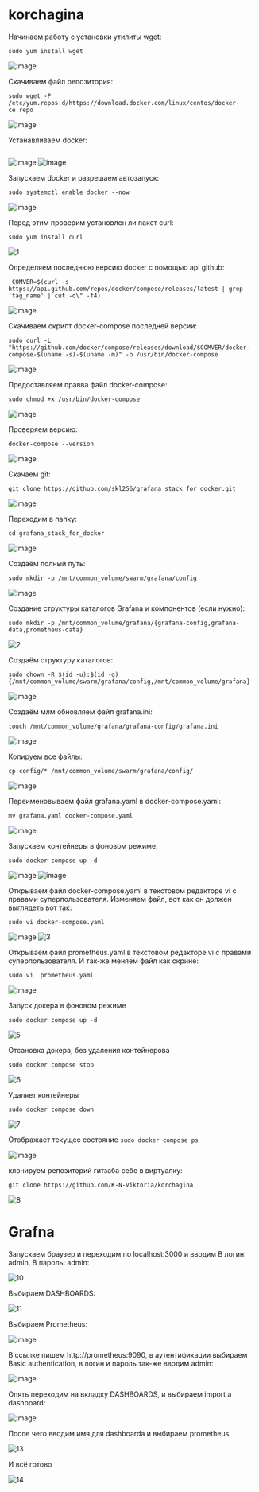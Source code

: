# korchagina

Начинаем работу с установки утилиты wget:

`````sudo yum install wget`````

![image](https://github.com/user-attachments/assets/3c3d630d-bc97-48bd-b85d-585573da215d)

Скачиваем файл репозитория:

`````sudo wget -P /etc/yum.repos.d/https://download.docker.com/linux/centos/docker-ce.repo`````

![image](https://github.com/user-attachments/assets/eef00eb9-303e-4ec7-b752-fd6bc7700a2a)

Устанавливаем docker:

`````sudo yum install docker-ce docker-ce-cli containerd.io
`````

![image](https://github.com/user-attachments/assets/1c0e3aff-ab1b-412a-8549-7feafca68200)
![image](https://github.com/user-attachments/assets/c6f7afbf-a111-46a1-845c-1eb3f9264b82)

Запускаем docker и разрешаем автозапуск:

`````sudo systemctl enable docker --now`````

![image](https://github.com/user-attachments/assets/5ccdadc9-20da-49d3-87a2-eb9b01f8a46b)

Перед этим проверим установлен ли пакет curl:  

`````sudo yum install curl`````

![1](https://github.com/user-attachments/assets/658f208e-5404-4747-a61a-2188dfdac881)


 Определяем последнюю версию docker с помощью api github:

````` COMVER=$(curl -s https://api.github.com/repos/docker/compose/releases/latest | grep 'tag_name' | cut -d\" -f4)`````

![image](https://github.com/user-attachments/assets/323406a0-3f01-4205-81e8-b3c9d18f2bce)

Скачиваем скрипт docker-compose последней версии:

`````sudo curl -L "https://github.com/docker/compose/releases/download/$COMVER/docker-compose-$(uname -s)-$(uname -m)" -o /usr/bin/docker-compose`````

![image](https://github.com/user-attachments/assets/a6b8e225-7d2b-42cf-8908-f8a7abde9352)

Предоставляем правва файл docker-compose:

`````sudo chmod +x /usr/bin/docker-compose`````

![image](https://github.com/user-attachments/assets/79591ce8-d89f-452d-83c9-7918f0a68f1a)

Проверяем версию:

`````docker-compose --version`````

![image](https://github.com/user-attachments/assets/50f4b3b5-44b0-4ca0-818f-903fab2ae4c8)


Скачаем git:

`````git clone https://github.com/skl256/grafana_stack_for_docker.git`````

![image](https://github.com/user-attachments/assets/82fa5cd4-254d-4309-a9f7-74d6d2f5b839)

Переходим в папку:

`````cd grafana_stack_for_docker`````

![image](https://github.com/user-attachments/assets/4f734f26-5ca6-49f2-85c1-1f37633a6c2e)

Создаём полный путь:

`````sudo mkdir -p /mnt/common_volume/swarm/grafana/config`````

![image](https://github.com/user-attachments/assets/26a4e176-51d2-41bc-ad20-73c8f8e0b8a1)


Создание структуры каталогов Grafana и компонентов (если нужно):

`````sudo mkdir -p /mnt/common_volume/grafana/{grafana-config,grafana-data,prometheus-data}`````

![2](https://github.com/user-attachments/assets/aee4def5-932e-4b9a-8724-271edda09547)


Создаём структуру каталогов:

`````sudo chown -R $(id -u):$(id -g) {/mnt/common_volume/swarm/grafana/config,/mnt/common_volume/grafana}`````

![image](https://github.com/user-attachments/assets/ba26e191-3da2-4a30-90ff-794e56980bc8)

Создаём млм обновляем файл grafana.ini:

`````touch /mnt/common_volume/grafana/grafana-config/grafana.ini`````

![image](https://github.com/user-attachments/assets/5f599b7b-5d6e-432d-b52a-f2eab20e8955)

Копируем все файлы:

`````cp config/* /mnt/common_volume/swarm/grafana/config/ `````

![image](https://github.com/user-attachments/assets/d174d1c1-ba05-4d74-9fa0-77083cbdd547)

Переименовываем файл grafana.yaml в docker-compose.yaml:

`````mv grafana.yaml docker-compose.yaml`````

![image](https://github.com/user-attachments/assets/53c88747-7627-48f9-b368-58cd15bb32bf)

Запускаем контейнеры в фоновом режиме:

`````sudo docker compose up -d`````

![image](https://github.com/user-attachments/assets/2022042b-0b92-45e8-a1f0-f8a0b172f723)
![image](https://github.com/user-attachments/assets/f63284ad-7ec5-4b88-982b-623388effbe3)

Открываем файл docker-compose.yaml в текстовом редакторе vi с правами суперпользователя. Изменяем файл, вот как он должен выглядеть вот так:

 `````sudo vi docker-compose.yaml`````
 
![image](https://github.com/user-attachments/assets/fed6e754-011f-499b-8df2-8d9a6dfb66c3)
![3](https://github.com/user-attachments/assets/acff0aa0-8889-444d-8a6d-1cce12b37c18)

Открываем файл prometheus.yaml  в текстовом редакторе vi с правами суперпользователя. И так-же меняем файл как скрине:

`````sudo vi  prometheus.yaml`````

![image](https://github.com/user-attachments/assets/a0d0faa2-0caa-4529-8673-f38cead83540)


Запуск докера в фоновом режиме

`````sudo docker compose up -d`````

![5](https://github.com/user-attachments/assets/df948991-bb5e-461b-aad6-99e4e2d5fc84)


Отсановка докера, без удаления контейнерова

`````sudo docker compose stop`````

![6](https://github.com/user-attachments/assets/d0bea8b8-6b7c-4126-a05b-8c880e8d9b37)


Удаляет контейнеры

`````sudo docker compose down`````

![7](https://github.com/user-attachments/assets/35702b54-250f-4ca3-a7e6-9394ce0c2f6e)


Отображает текущее состояние 
`````sudo docker compose ps`````

![image](https://github.com/user-attachments/assets/ac579dd5-ec3f-4fb7-9700-d96002a494a2)


клонируем репозиторий гитзаба себе в виртуалку:

`````git clone https://github.com/K-N-Viktoria/korchagina`````

![8](https://github.com/user-attachments/assets/9040493f-3695-4182-87df-2d710841c1bb)

<h1> Grafna </h1>

Запускаем браузер и переходим по localhost:3000 и вводим В логин: admin, В пароль: admin:

![10](https://github.com/user-attachments/assets/8d2211d4-52d6-4ed6-adbe-2674f53229e0)


Выбираем DASHBOARDS:

![11](https://github.com/user-attachments/assets/4dd0ff47-c8cf-486e-abfd-e5a659597d19)

Выбираем Prometheus:

![image](https://github.com/user-attachments/assets/ce62bf54-ff02-453e-8552-4c9164dde7c5)


В ссылке пишем http://prometheus:9090, в аутентификации выбираем Basic authentication, в логин и пароль так-же вводим admin:

![image](https://github.com/user-attachments/assets/b382d04e-cb8e-4239-b9f3-bcb73aff7751)

Опять переходим на вкладку DASHBOARDS, и выбираем import a dashboard:

![image](https://github.com/user-attachments/assets/b20064de-dbf9-4213-933e-005460728750)


После чего вводим имя для dashboarda и выбираем prometheus

![13](https://github.com/user-attachments/assets/4b2b6443-5660-4b06-80c8-3f71871b6ce1)

И всё готово

![14](https://github.com/user-attachments/assets/4e0a90af-4e27-471c-8119-954aa91babee)

